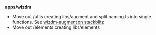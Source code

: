 **apps/wizdm**

* Move out /utlis creating libs/augment and split naming.ts into single functions. See [wizdm-augment on stackblitz](https://stackblitz.com/edit/wizdm-augment) 
* Move out /elements creating libs/elements
